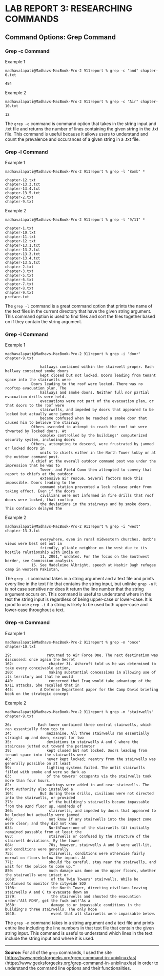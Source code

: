 <h1>LAB REPORT 3: RESEARCHING COMMANDS</h1>
<h2>Command Options: Grep Command</h2>

<h3>Grep -c Command</h3>

Example 1
```
madhavalapati@Madhavs-MacBook-Pro-2 911report % grep -c "and" chapter-6.txt
```
```
484
```

Example 2
```
madhavalapati@Madhavs-MacBook-Pro-2 911report % grep -c "Air" chapter-10.txt 
```
```
12
```
The `grep -c` command is command option that takes in the string input and .txt file and returns the number of lines containing the given string in the .txt file. This command is useful because it allows users to understand and count the prevalence and occurances of a given string in a .txt file.


<h3>Grep -l Command</h3>

Example 1
```
madhavalapati@Madhavs-MacBook-Pro-2 911report % grep -l "Bomb" *
```


```
chapter-12.txt
chapter-13.3.txt
chapter-13.4.txt
chapter-13.5.txt
chapter-2.txt
chapter-9.txt
```

Example 2

```
madhavalapati@Madhavs-MacBook-Pro-2 911report % grep -l "9/11" *
```
```
chapter-1.txt
chapter-10.txt
chapter-11.txt
chapter-12.txt
chapter-13.1.txt
chapter-13.2.txt
chapter-13.3.txt
chapter-13.4.txt
chapter-13.5.txt
chapter-2.txt
chapter-3.txt
chapter-5.txt
chapter-6.txt
chapter-7.txt
chapter-8.txt
chapter-9.txt
preface.txt
```
The `grep -l` command is a great command option that prints the name of the text files in the current directory that have the given string argument. This command option is used to find files and sort the files together based on if they contain the string argument.

<h3>Grep -i Command</h3>

Example 1
```
madhavalapati@Madhavs-MacBook-Pro-2 911report % grep -i "door" chapter-9.txt
```
```
                hallways contained within the stairwell proper. Each hallway contained smoke doors
                kept closed but not locked. Doors leading from tenant space into the stairwells were
            Doors leading to the roof were locked. There was no rooftop evacuation plan. The
                hallways and smoke doors. Neither full nor partial evacuation drills were held.
                evacuations were not part of the evacuation plan, or that doors to the roof were
                stairwells, and impeded by doors that appeared to be locked but actually were jammed
                became confused when he reached a smoke door that caused him to believe the stairway
            Others ascended to attempt to reach the roof but were thwarted by locked doors. At
                complex controlled by the buildings' computerized security system, including doors
            Others, attempting to descend, were frustrated by jammed or locked doors in
                units to chiefs either in the North Tower lobby or at the outdoor command post.
            A chief at the overall outdoor command post was under the impression that he was to
                Tower, and Field Comm then attempted to convey that report to chiefs at the outdoor
                extensive air rescue. Several factors made this impossible. Doors leading to the
                command station prevented a lock release order from taking effect. Even if the doors
                civilians were not informed in fire drills that roof doors were locked, that rooftop
                the deviations in the stairways and by smoke doors. This confusion delayed the
```

Example 2
```
madhavalapati@Madhavs-MacBook-Pro-2 911report % grep -i "west" chapter-13.3.txt
```
```
                everywhere, even in rural midwestern churches. Qutb's views were best set out in
                friendly, pliable neighbor on the west due to its hostile relationship with India on
                11, 2001," undated. For the focus on the Southwest border, see Commission analysis
            15. See Madeleine Albright, speech at Nashir Bagh refugee camp in western Pakistan,
```
The `grep -i` command takes in a string argument and a text file and prints every line in the text file that contains the string input, but unlinke `grep -n` it is not case sensitive nor does it return the line number that the string argument occurs on. This command is useful to understand where in the text the string input is regardless of being upper-case or lower-case. It is good to use `grep -i` if a string is likely to be used both upper-case and lower-case throughout a text.

<h3>Grep -n Command</h3>

Example 1
```
madhavalapati@Madhavs-MacBook-Pro-2 911report % grep -n "once" chapter-10.txt
```
```
29:                returned to Air Force One. The next destination was discussed: once again the Secret
162:                chapter 3). Ashcroft told us he was determined to take every conceivable action,
280:                making substantial concessions in allowing use of its territory and that he would
440:                concerned that Iraq would take advantage of the 9/11 attacks. She recalled that in
445:            A Defense Department paper for the Camp David briefing book on the strategic concept
```

Example 2
```
madhavalapati@Madhavs-MacBook-Pro-2 911report % grep -n "stairwells" chapter-9.txt
```
```
26:            Each tower contained three central stairwells, which ran essentially from top to
34:                mezzanine. All three stairwells ran essentially straight up and down, except for two
35:                deviations in stairwells A and C where the staircase jutted out toward the perimeter
39:                kept closed but not locked. Doors leading from tenant space into the stairwells were
40:                never kept locked; reentry from the stairwells was generally possible on at least
59:                lighting systems failed. The unlit stairwells filled with smoke and were so dark as
63:                of the towers' occupants via the stairwells took more than four hours.
82:                markings were added in and near stairwells. The Port Authority also installed a
104:            But during these drills, civilians were not directed into the stairwells, or provided
273:                of the building's stairwells became impassable from the 92nd floor up. Hundreds of
366:                stairwells, and impeded by doors that appeared to be locked but actually were jammed
480:                not know if any stairwells into the impact zone were clear; and they did not know
633:                NorthTower-one of the stairwells (A) initially remained passable from at least the
683:                stairwells or confused by the structure of the stairwell deviations. By the lower
684:                70s, however, stairwells A and B were well-lit, and conditions were generally
755:                stairwells, conditions were otherwise fairly normal on floors below the impact. At
771:                should "be careful, stay near the stairwells, and wait for the police to come up."
850:                much damage was done on the upper floors, whether the stairwells were intact or
1068:                of the Twin Towers' stairwells. While he continued to monitor the citywide SOD
1108:                the North Tower, directing civilians leaving stairwells A and C to evacuate down an
1279:                the stairwells and shouted the evacuation order:"All FDNY, get the fuck out!"As a
1630:                damage to or impassable conditions in the building's three stairwells. The only hope
1640:                event that all stairwells were impassable below.
```

The `grep -n` command takes in a string argument and a text file and prints entire line including the line numbers in that text file that contain the given string input. This command is useful to understand which lines in the text include the string input and where it is used.

---
**Source:** For all of the `grep` commands, I used the site [https://www.geeksforgeeks.org/grep-command-in-unixlinux/as](https://www.geeksforgeeks.org/grep-command-in-unixlinux/as) in order to understand the command line options and their functionalities.


